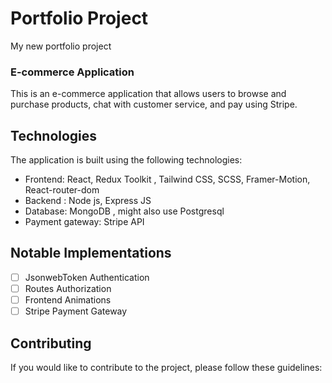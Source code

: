 # Portfolio Project

My new portfolio project

### E-commerce Application

This is an e-commerce application that allows users to browse and purchase products, chat with customer service, and pay using Stripe.

## Technologies

The application is built using the following technologies:

- Frontend: React, Redux Toolkit , Tailwind CSS, SCSS, Framer-Motion, React-router-dom
- Backend : Node js, Express JS
- Database: MongoDB , might also use Postgresql
- Payment gateway: Stripe API

## Notable Implementations

- [ ] JsonwebToken Authentication
- [ ] Routes Authorization
- [ ] Frontend Animations
- [ ] Stripe Payment Gateway

## Contributing

If you would like to contribute to the project, please follow these guidelines:
 